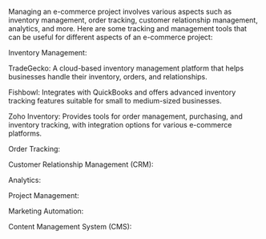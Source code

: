 Managing an e-commerce project involves various aspects such as inventory management, order tracking, customer relationship management, analytics, and more. Here are some tracking and management tools that can be useful for different aspects of an e-commerce project:

Inventory Management:

TradeGecko: A cloud-based inventory management platform that helps businesses handle their inventory, orders, and relationships.

Fishbowl: Integrates with QuickBooks and offers advanced inventory tracking features suitable for small to medium-sized businesses.

Zoho Inventory: Provides tools for order management, purchasing, and inventory tracking, with integration options for various e-commerce platforms.

Order Tracking:

Customer Relationship Management (CRM):

Analytics:

Project Management:

Marketing Automation:

Content Management System (CMS):
